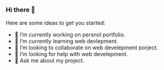 ### Hi there 👋

Here are some ideas to get you started:

- 🔭 I’m currently working on persnol portfolio.
- 🌱 I’m currently learning web devlepment.
- 👯 I’m looking to collaborate on web develepment porject.
- 🤔 I’m looking for help with web develepment.
- 💬 Ask me about my project.
